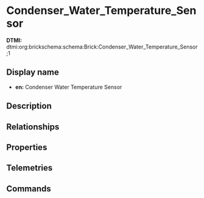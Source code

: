 # Condenser_Water_Temperature_Sensor
**DTMI:** dtmi:org:brickschema:schema:Brick:Condenser_Water_Temperature_Sensor;1
## Display name
- **en:** Condenser Water Temperature Sensor
## Description
## Relationships
## Properties
## Telemetries
## Commands
